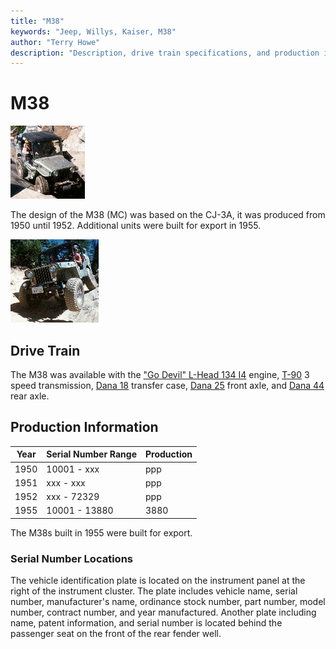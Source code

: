 ```yaml
---
title: "M38"
keywords: "Jeep, Willys, Kaiser, M38"
author: "Terry Howe"
description: "Description, drive train specifications, and production information for the Willys Jeep M38"
---
```

# M38

[![](../img/m38s_.gif)](../img/m38s.gif)

The design of the M38 (MC) was based on the CJ-3A, it was produced from 1950 until 1952. Additional units were built for export in 1955.

[![](../img/m38f_.gif)](../img/m38f.gif)

## Drive Train

The M38 was available with the ["Go Devil" L-Head 134 I4](../engine/factory/godevil134.md) engine, [T-90](../transmission/factory/t90.md) 3 speed transmission, [Dana 18](../xfer/factory/d18.md) transfer case, [Dana 25](../axle/factory/11-d25.md) front axle, and [Dana 44](../axle/factory/02-d44.md) rear axle.

## Production Information

| Year | Serial Number Range | Production |
|------|---------------------|------------|
| 1950 | 10001 - xxx         | ppp        |
| 1951 | xxx - xxx           | ppp        |
| 1952 | xxx - 72329         | ppp        |
| 1955 | 10001 - 13880       | 3880       |

The M38s built in 1955 were built for export.

### Serial Number Locations

The vehicle identification plate is located on the instrument panel at the right of the instrument cluster. The plate includes vehicle name, serial number, manufacturer's name, ordinance stock number, part number, model number, contract number, and year manufactured. Another plate including name, patent information, and serial number is located behind the passenger seat on the front of the rear fender well.
